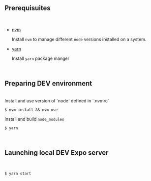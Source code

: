 ## Prerequisuites

<br />

- [nvm](https://github.com/nvm-sh/nvm#installing-and-updating)

  Install `nvm` to manage different `node` versions installed on a system.

- [yarn](https://yarnpkg.com/getting-started/install)

  Install `yarn` package manger

<br />

## Preparing DEV environment

<br />
Install and use version of `node` defined in `.nvmrc`

```
$ nvm install && nvm use
```

Install and build `node_modules`

```
$ yarn
```

<br />

## Launching local DEV Expo server

<br />

```
$ yarn start
```
